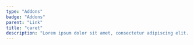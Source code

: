 ```yaml
---
type: "Addons"
badge: "Addons"
parent: "Link"
title: "caret"
description: "Lorem ipsum dolor sit amet, consectetur adipiscing elit. Nunc tempus laoreet leo sit amet iaculis."
---
```


<demo>
  <demovanilla src="vanilla/addons/link/caret">
  </demovanilla>
</demo>
